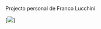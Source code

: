 Projecto personal de Franco Lucchini

[![](https://i.gyazo.com/357ac7d4341fdc8c3290a0bb643e8ac0.gif)]
